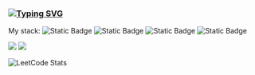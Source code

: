 ### [![Typing SVG](https://readme-typing-svg.herokuapp.com?color=%2336BCF7&lines=Python+developer)](https://git.io/typing-svg)

My stack: ![Static Badge](https://img.shields.io/badge/Python-brightgreen?style=plastic&color=%23011e85) ![Static Badge](https://img.shields.io/badge/FastAPI-brightgreen?style=plastic&color=%2300ff77) ![Static Badge](https://img.shields.io/badge/Django-brightgreen?style=plastic&color=%2301853f) ![Static Badge](https://img.shields.io/badge/Flask-brightgreen?style=plastic&color=%235678f5) 



![](http://github-profile-summary-cards.vercel.app/api/cards/profile-details?username=keyayeten&theme=cobalt)
![](http://github-profile-summary-cards.vercel.app/api/cards/most-commit-language?username=keyayeten&theme=cobalt)

![LeetCode Stats](https://leetcard.jacoblin.cool/keyayeten?theme=dark&font=Fraunces&ext=activity)
